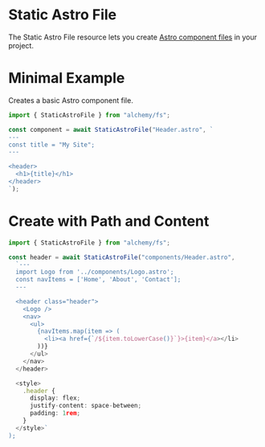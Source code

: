 # Static Astro File

The Static Astro File resource lets you create [Astro component files](https://docs.astro.build/en/core-concepts/astro-components/) in your project.

# Minimal Example

Creates a basic Astro component file.

```ts
import { StaticAstroFile } from "alchemy/fs";

const component = await StaticAstroFile("Header.astro", `
---
const title = "My Site";
---

<header>
  <h1>{title}</h1>
</header>
`);
```

# Create with Path and Content

```ts
import { StaticAstroFile } from "alchemy/fs";

const header = await StaticAstroFile("components/Header.astro", 
  `---
  import Logo from '../components/Logo.astro';
  const navItems = ['Home', 'About', 'Contact'];
  ---

  <header class="header">
    <Logo />
    <nav>
      <ul>
        {navItems.map(item => (
          <li><a href={`/${item.toLowerCase()}`}>{item}</a></li>
        ))}
      </ul>
    </nav>
  </header>

  <style>
    .header {
      display: flex;
      justify-content: space-between;
      padding: 1rem;
    }
  </style>`
);
```